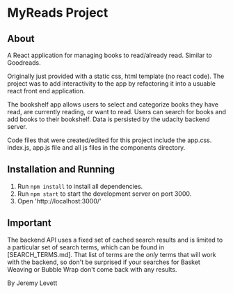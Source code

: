 # MyReads Project

## About
A React application for managing books to read/already read. Similar to Goodreads.

Originally just provided with a static css, html template (no react code). The project was to add interactivity to the app by refactoring it into a usuable react front end application.

The bookshelf app allows users to select and categorize books they have read, are currently reading, or want to read. Users can search for books and add books to their bookshelf. Data is persisted by the udacity backend server.

Code files that were created/edited for this project include the app.css. index.js, app.js file and all js files in the components directory.


## Installation and Running
1. Run `npm install` to install all dependencies.
2. Run `npm start` to start the development server on port 3000.
3. Open 'http://localhost:3000/'


## Important
The backend API uses a fixed set of cached search results and is limited to a particular set of search terms, which can be found in [SEARCH_TERMS.md]. That list of terms are the _only_ terms that will work with the backend, so don't be surprised if your searches for Basket Weaving or Bubble Wrap don't come back with any results.


By Jeremy Levett